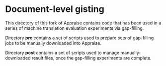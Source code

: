 # Document-level gisting

This directory of this fork of Appraise contains code that has been used in a series of machine
translation evaluation experiments via gap-filling.

Directory **pre** contains a set of scripts used to prepare sets of gap-filling jobs to be manually downloaded into Appraise.

Directory **post** contains a set of scripts used to manage manually-downloaded result files, once the gap-filling experiments are complete.

